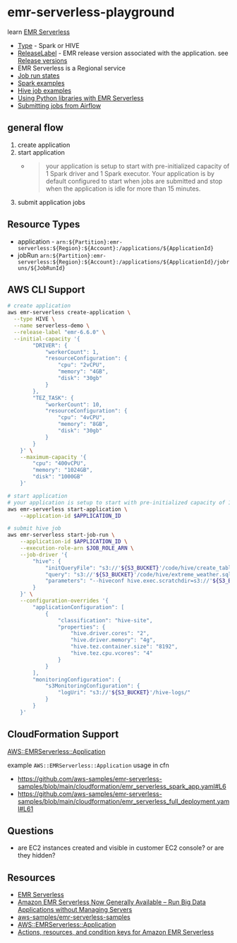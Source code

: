 # emr-serverless-playground

learn [EMR Serverless](https://docs.aws.amazon.com/emr/latest/EMR-Serverless-UserGuide/emr-serverless.html)


- [Type](https://docs.aws.amazon.com/AWSCloudFormation/latest/UserGuide/aws-resource-emrserverless-application.html#cfn-emrserverless-application-type) - Spark or HIVE
- [ReleaseLabel](https://docs.aws.amazon.com/AWSCloudFormation/latest/UserGuide/aws-resource-emrserverless-application.html#cfn-emrserverless-application-releaselabel) - EMR release version associated with the application.  see [Release versions](https://docs.aws.amazon.com/emr/latest/EMR-Serverless-UserGuide/release-versions.html)
- EMR Serverless is a Regional service
- [Job run states](https://docs.aws.amazon.com/emr/latest/EMR-Serverless-UserGuide/job-states.html)
- [Spark examples](https://docs.aws.amazon.com/emr/latest/EMR-Serverless-UserGuide/jobs-spark.html#spark-examples)
- [Hive job examples](https://docs.aws.amazon.com/emr/latest/EMR-Serverless-UserGuide/jobs-hive.html#hive-examples)
- [Using Python libraries with EMR Serverless](https://docs.aws.amazon.com/emr/latest/EMR-Serverless-UserGuide/using-python-libraries.html)
- [Submitting jobs from Airflow](https://docs.aws.amazon.com/emr/latest/EMR-Serverless-UserGuide/using-airflow.html)

## general flow

1. create application
1. start application
   - > your application is setup to start with pre-initialized capacity of 1 Spark driver and 1 Spark executor. Your application is by default configured to start when jobs are submitted and stop when the application is idle for more than 15 minutes. 
1. submit application jobs  

## Resource Types

- application - `arn:${Partition}:emr-serverless:${Region}:${Account}:/applications/${ApplicationId}`
- jobRun `arn:${Partition}:emr-serverless:${Region}:${Account}:/applications/${ApplicationId}/jobruns/${JobRunId}`

## AWS CLI Support

```sh
# create application
aws emr-serverless create-application \
  --type HIVE \
  --name serverless-demo \
  --release-label "emr-6.6.0" \
  --initial-capacity '{
        "DRIVER": {
            "workerCount": 1,
            "resourceConfiguration": {
                "cpu": "2vCPU",
                "memory": "4GB",
                "disk": "30gb"
            }
        },
        "TEZ_TASK": {
            "workerCount": 10,
            "resourceConfiguration": {
                "cpu": "4vCPU",
                "memory": "8GB",
                "disk": "30gb"
            }
        }
    }' \
    --maximum-capacity '{
        "cpu": "400vCPU",
        "memory": "1024GB",
        "disk": "1000GB"
    }'

# start application
# your application is setup to start with pre-initialized capacity of 1 Spark driver and 1 Spark executor. Your application is by default configured to start when jobs are submitted and stop when the application is idle for more than 15 minutes.
aws emr-serverless start-application \
    --application-id $APPLICATION_ID

# submit hive job
aws emr-serverless start-job-run \
    --application-id $APPLICATION_ID \
    --execution-role-arn $JOB_ROLE_ARN \
    --job-driver '{
        "hive": {
            "initQueryFile": "s3://'${S3_BUCKET}'/code/hive/create_table.sql",
            "query": "s3://'${S3_BUCKET}'/code/hive/extreme_weather.sql",
            "parameters": "--hiveconf hive.exec.scratchdir=s3://'${S3_BUCKET}'/hive/scratch --hiveconf hive.metastore.warehouse.dir=s3://'${S3_BUCKET}'/hive/warehouse"
        }
    }' \
    --configuration-overrides '{
        "applicationConfiguration": [
            {
                "classification": "hive-site",
                "properties": {
                    "hive.driver.cores": "2",
                    "hive.driver.memory": "4g",
                    "hive.tez.container.size": "8192",
                    "hive.tez.cpu.vcores": "4"
                }
            }
        ],
        "monitoringConfiguration": {
            "s3MonitoringConfiguration": {
                "logUri": "s3://'${S3_BUCKET}'/hive-logs/"
            }
        }
    }'
```

## CloudFormation Support

[AWS::EMRServerless::Application](https://docs.aws.amazon.com/AWSCloudFormation/latest/UserGuide/aws-resource-emrserverless-application.html)

example `AWS::EMRServerless::Application` usage in cfn

- <https://github.com/aws-samples/emr-serverless-samples/blob/main/cloudformation/emr_serverless_spark_app.yaml#L6>
- <https://github.com/aws-samples/emr-serverless-samples/blob/main/cloudformation/emr_serverless_full_deployment.yaml#L61>

## Questions

- are EC2 instances created and visible in customer EC2 console?  or are they hidden?

## Resources

- [EMR Serverless](https://docs.aws.amazon.com/emr/latest/EMR-Serverless-UserGuide/emr-serverless.html)
- [Amazon EMR Serverless Now Generally Available – Run Big Data Applications without Managing Servers](https://aws.amazon.com/blogs/aws/amazon-emr-serverless-now-generally-available-run-big-data-applications-without-managing-servers/)
- [aws-samples/emr-serverless-samples](https://github.com/aws-samples/emr-serverless-samples)
- [AWS::EMRServerless::Application](https://docs.aws.amazon.com/AWSCloudFormation/latest/UserGuide/aws-resource-emrserverless-application.html)
- [Actions, resources, and condition keys for Amazon EMR Serverless](https://docs.aws.amazon.com/service-authorization/latest/reference/list_amazonemrserverless.html)